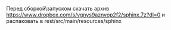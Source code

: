 Перед сборкой\запуском скачать архив https://www.dropbox.com/s/vgnys9aznvop2f2/sphinx.7z?dl=0
и распаковать в rest/src/main/resources/sphinx